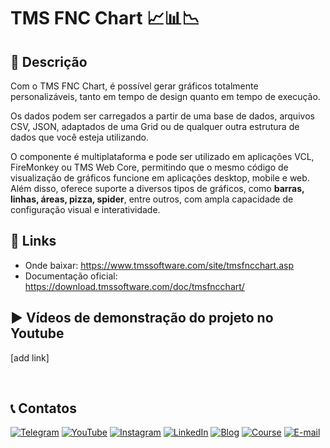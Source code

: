 # TMS FNC Chart 📈📊📉

## 📝 Descrição
Com o TMS FNC Chart, é possível gerar gráficos totalmente personalizáveis, tanto em tempo de design quanto em tempo de execução.

Os dados podem ser carregados a partir de uma base de dados, arquivos CSV, JSON, adaptados de uma Grid ou de qualquer outra estrutura de dados que você esteja utilizando.

O componente é multiplataforma e pode ser utilizado em aplicações VCL, FireMonkey ou TMS Web Core, permitindo que o mesmo código de visualização de gráficos funcione em aplicações desktop, mobile e web. Além disso, oferece suporte a diversos tipos de gráficos, como **barras, linhas, áreas, pizza, spider**, entre outros, com ampla capacidade de configuração visual e interatividade.

## 🔗 Links
- Onde baixar: https://www.tmssoftware.com/site/tmsfncchart.asp
- Documentação oficial: https://download.tmssoftware.com/doc/tmsfncchart/

## ▶️ Vídeos de demonstração do projeto no Youtube
[add link]

<br/>

## 📞 Contatos

[![Telegram](https://img.shields.io/badge/Telegram-Join-blue?logo=telegram)](https://t.me/Code4Delphi)
[![YouTube](https://img.shields.io/badge/YouTube-Join-red?logo=youtube&logoColor=red)](https://www.youtube.com/@code4delphi)
[![Instagram](https://img.shields.io/badge/Intagram-Follow-red?logo=instagram&logoColor=pink)](https://www.instagram.com/code4delphi/)
[![LinkedIn](https://img.shields.io/badge/LinkedIn-Connect-blue)](https://www.linkedin.com/in/cesar-cardoso-dev)
[![Blog](https://img.shields.io/badge/Blog-Code4Delphi-F00?logo=delphi)](https://code4delphi.com.br/blog/)
[![Course](https://img.shields.io/badge/Course-Delphi-F00?logo=delphi)](https://go.hotmart.com/U81331747Y?dp=1)
[![E-mail](https://img.shields.io/badge/E--mail-Send-yellowgreen?logo=maildotru&logoColor=yellowgreen)](mailto:contato@code4delphi.com.br)
